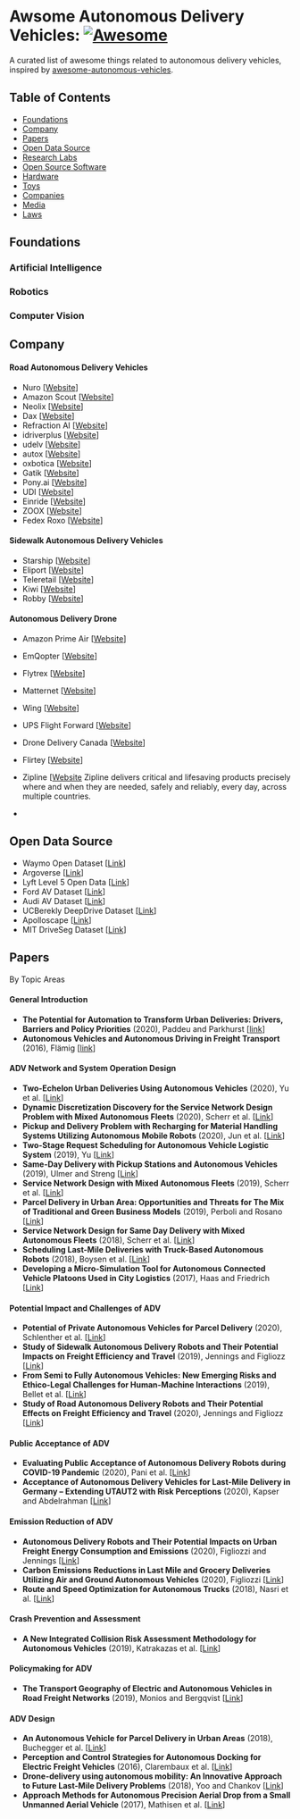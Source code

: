 # Awsome Autonomous Delivery Vehicles: [![Awesome](https://cdn.rawgit.com/sindresorhus/awesome/d7305f38d29fed78fa85652e3a63e154dd8e8829/media/badge.svg)](https://github.com/sindresorhus/awesome)

A curated list of awesome things related to autonomous delivery vehicles, inspired by [awesome-autonomous-vehicles](https://github.com/manfreddiaz/awesome-autonomous-vehicles).


## Table of Contents
* [Foundations](#foundations)
* [Company](#company)
* [Papers](#papers)
* [Open Data Source](#datasets)
* [Research Labs](#research-labs)
* [Open Source Software](#open-source-software)
* [Hardware](#hardware)
* [Toys](#toys)
* [Companies](#companies)
* [Media](#media)
* [Laws](#laws)


## Foundations

### Artificial Intelligence

### Robotics

### Computer Vision

## Company

#### Road Autonomous Delivery Vehicles
* Nuro [[Website](https://nuro.ai/)]
* Amazon Scout [[Website](https://www.aboutamazon.com/news/transportation/meet-scout)]
* Neolix [[Website](https://www.neolix.cn/productCenter.html)]
* Dax [[Website](https://daxbot.com/)]
* Refraction AI [[Website](https://refraction.ai/)]
* idriverplus [[Website](https://idriverplus.com/sy)]
* udelv [[Website](https://www.udelv.com/)]
* autox [[Website](https://www.autox.ai/en/index.html)]
* oxbotica [[Website](https://www.oxbotica.com/)]
* Gatik [[Website](https://gatik.ai/)]
* Pony.ai [[Website](https://pony.ai/en/index.html)] 
* UDI [[Website](https://unity-drive.com/#/)] 
* Einride [[Website](https://www.einride.tech/)]
* ZOOX [[Website](https://zoox.com/)]
* Fedex Roxo [[Website](https://www.fedex.com/en-us/innovation/roxo-delivery-robot.html)]

#### Sidewalk Autonomous Delivery Vehicles
* Starship [[Website](https://www.starship.xyz/)]
* Eliport [[Website](https://eliport.com/)]
* Teleretail [[Website](https://teleretail.com/)]
* Kiwi [[Website](https://teleretail.com/)]
* Robby [[Website](https://robby.io/)]

#### Autonomous Delivery Drone
* Amazon Prime Air [[Website](https://www.amazon.com/Amazon-Prime-Air/b?ie=UTF8&node=8037720011)]

* EmQopter [[Website](https://www.emqopter.de/en/index.php)]

* Flytrex [[Website](https://flytrex.com/)]

* Matternet [[Website](https://mttr.net/)]

* Wing [[Website](https://wing.com/)]

* UPS Flight Forward [[Website](https://www.ups.com/us/en/services/shipping-services/flight-forward-drones.page)]

* Drone Delivery Canada [[Website](https://dronedeliverycanada.com/)]

* Flirtey [[Website](https://www.flirtey.com/)]

* Zipline [[Website](https://flyzipline.com/)
Zipline delivers critical and lifesaving products precisely where and when they are needed, safely and reliably, every day, across multiple countries.
* 

## Open Data Source
* Waymo Open Dataset [[Link](https://waymo.com/open/)]
* Argoverse [[Link](https://www.argoverse.org/data.html#overview-link)]
* Lyft Level 5 Open Data [[Link](https://self-driving.lyft.com/level5/data/)]
* Ford AV Dataset [[Link](https://avdata.ford.com/data/default.aspx)]
* Audi AV Dataset [[Link](https://www.a2d2.audi/a2d2/en/dataset.html)]
* UCBerekly DeepDrive Dataset [[Link](https://bdd-data.berkeley.edu/)]
* Apolloscape [[Link](http://apolloscape.auto/index.html)] 
* MIT DriveSeg Dataset [[Link](https://agelab.mit.edu/driveseg)]

## Papers
By Topic Areas

#### General Introduction
* **The Potential for Automation to Transform Urban Deliveries: Drivers, Barriers and Policy Priorities** (2020), Paddeu and Parkhurst [[link](https://www.sciencedirect.com/science/article/pii/S2543000920300032)]
* **Autonomous Vehicles and Autonomous Driving in Freight Transport** (2016), Flämig [[link](https://link.springer.com/chapter/10.1007/978-3-662-48847-8_18)]


#### ADV Network and System Operation Design
* **Two-Echelon Urban Deliveries Using Autonomous Vehicles** (2020), Yu et al. [[Link](https://github.com/wzh96/Awsome_Autonomous_Delivery_Vehicles/blob/main/Paper/Yu%20et%20al.%20-%202020%20-%20Two-echelon%20urban%20deliveries%20using%20autonomous%20vehi.pdf)]
* **Dynamic Discretization Discovery for the Service Network Design Problem with Mixed Autonomous Fleets** (2020), Scherr et al. [[Link](https://github.com/wzh96/Awsome_Autonomous_Delivery_Vehicles/blob/main/Paper/Scherr%20et%20al.%20-%202020%20-%20Dynamic%20discretization%20discovery%20for%20the%20service%20n.pdf)]
* **Pickup and Delivery Problem with Recharging for Material Handling Systems Utilizing Autonomous Mobile Robots** (2020), Jun et al. [[Link](https://github.com/wzh96/Awsome_Autonomous_Delivery_Vehicles/blob/main/Paper/Pickup%20and%20delivery%20problem%20with%20recharging%20for%20material%20handling%20systems%20utilising%20autonomous%20mobile%20robots.pdf)]
* **Two-Stage Request Scheduling for Autonomous Vehicle Logistic System** (2019), Yu [[Link](https://github.com/wzh96/Awsome_Autonomous_Delivery_Vehicles/blob/main/Paper/Yu%20-%202019%20-%20Two-Stage%20Request%20Scheduling%20for%20Autonomous%20Vehicl.pdf)]
* **Same-Day Delivery with Pickup Stations and Autonomous Vehicles** (2019), Ulmer and Streng [[Link](https://github.com/wzh96/Awsome_Autonomous_Delivery_Vehicles/blob/main/Paper/Ulmer%20and%20Streng%20-%202019%20-%20Same-Day%20delivery%20with%20pickup%20stations%20and%20autonom.pdf)]
* **Service Network Design with Mixed Autonomous Fleets** (2019), Scherr et al. [[Link](https://github.com/wzh96/Awsome_Autonomous_Delivery_Vehicles/blob/main/Paper/Scherr%20et%20al.%20-%202019%20-%20Service%20network%20design%20with%20mixed%20autonomous%20fleet.pdf)]
* **Parcel Delivery in Urban Area: Opportunities and Threats for The Mix of Traditional and Green Business Models** (2019), Perboli and Rosano [[Link](https://github.com/wzh96/Awsome_Autonomous_Delivery_Vehicles/blob/main/Paper/Perboli%20and%20Rosano%20-%202019%20-%20Parcel%20delivery%20in%20urban%20areas%20Opportunities%20and%20.pdf)]
* **Service Network Design for Same Day Delivery with Mixed Autonomous Fleets** (2018), Scherr et al. [[Link](https://github.com/wzh96/Awsome_Autonomous_Delivery_Vehicles/blob/main/Paper/Scherr%20et%20al.%20-%202018%20-%20Service%20Network%20Design%20for%20Same%20Day%20Delivery%20with%20.pdf)]
* **Scheduling Last-Mile Deliveries with Truck-Based Autonomous Robots** (2018), Boysen et al. [[Link](https://github.com/wzh96/Awsome_Autonomous_Delivery_Vehicles/blob/main/Paper/Scheduling%20last-mile%20deliveries%20with%20truck-based%20autonomous%20robots.pdf)]
* **Developing a Micro-Simulation Tool for Autonomous Connected Vehicle Platoons Used in City Logistics** (2017),  Haas and Friedrich [[Link](https://www.sciencedirect.com/science/article/pii/S235214651730981X)]

#### Potential Impact and Challenges of ADV
* **Potential of Private Autonomous Vehicles for Parcel Delivery** (2020), Schlenther et al. [[Link](https://github.com/wzh96/Awsome_Autonomous_Delivery_Vehicles/blob/main/Paper/Potential%20of%20Private%20Autonomous%20Vehicles%20for%20Parcel%20Delivery.pdf)]
* **Study of Sidewalk Autonomous Delivery Robots and Their Potential Impacts on Freight Efficiency and Travel** (2019), Jennings and Figliozz [[Link](https://github.com/wzh96/Awsome_Autonomous_Delivery_Vehicles/blob/main/Paper/Study%20of%20Sidewalk%20Autonomous%20Delivery%20Robots%20and%20Their%20Potential%20Impacts%20on%20Freight%20Efficiency%20and%20Travel.pdf)]
* **From Semi to Fully Autonomous Vehicles: New Emerging Risks and Ethico-Legal Challenges for Human-Machine Interactions** (2019), Bellet et al. [[Link](https://www.sciencedirect.com/science/article/pii/S1369847818308556)]
* **Study of Road Autonomous Delivery Robots and Their Potential Effects on Freight Efficiency and Travel** (2020), Jennings and Figliozz [[Link](https://github.com/wzh96/Awsome_Autonomous_Delivery_Vehicles/blob/main/Paper/Study%20of%20Road%20Autonomous%20Delivery%20Robots%20and%20Their%20Potential%20Effects%20on%20Freight%20Efficiency%20and%20Travel.pdf)]

#### Public Acceptance of ADV
* **Evaluating Public Acceptance of Autonomous Delivery Robots during COVID-19 Pandemic** (2020), Pani et al. [[Link]()]
* **Acceptance of Autonomous Delivery Vehicles for Last-Mile Delivery in Germany – Extending UTAUT2 with Risk Perceptions** (2020), Kapser and Abdelrahman [[Link]()]

#### Emission Reduction of ADV
* **Autonomous Delivery Robots and Their Potential Impacts on Urban Freight Energy Consumption and Emissions** (2020), Figliozzi and Jennings [[Link]()]
* **Carbon Emissions Reductions in Last Mile and Grocery Deliveries Utilizing Air and Ground Autonomous Vehicles** (2020), Figliozzi [[Link]()]
* **Route and Speed Optimization for Autonomous Trucks** (2018), Nasri et al. [[Link]()]

#### Crash Prevention and Assessment
* **A New Integrated Collision Risk Assessment Methodology for Autonomous Vehicles** (2019), Katrakazas et al. [[Link]()]

#### Policymaking for ADV
* **The Transport Geography of Electric and Autonomous Vehicles in Road Freight Networks** (2019), Monios and Bergqvist [[Link]()]

#### ADV Design
* **An Autonomous Vehicle for Parcel Delivery in Urban Areas** (2018), Buchegger et al. [[Link]()]
* **Perception and Control Strategies for Autonomous Docking for Electric Freight Vehicles** (2016), Clarembaux et al. [[Link]()]
* **Drone-delivery using autonomous mobility: An Innovative Approach to Future Last-Mile Delivery Problems** (2018), Yoo and Chankov [[Link]()]
* **Approach Methods for Autonomous Precision Aerial Drop from a Small Unmanned Aerial Vehicle** (2017), Mathisen et al. [[Link]()]




